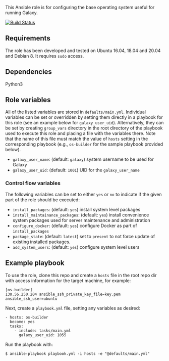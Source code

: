 This Ansible role is for configuring the base operating system useful for
running Galaxy.

[![Build Status](https://travis-ci.org/galaxyproject/ansible-galaxy-os.svg?branch=master)](https://travis-ci.org/galaxyproject/ansible-galaxy-os)

Requirements
------------
The role has been developed and tested on Ubuntu 16.04, 18.04 and 20.04 and Debian 8. It requires `sudo` access.

Dependencies
------------
Python3

Role variables
--------------
All of the listed variables are stored in `defaults/main.yml`. Individual variables
can be set or overridden by setting them directly in a playbook for this role
(see an example below for `galaxy_user_uid`). Alternatively, they can be set by
creating `group_vars` directory in the root directory of the playbook used to
execute this role and placing a file with the variables there. Note that the
name of this file must match the value of `hosts` setting in the corresponding
playbook (e.g., `os-builder` for the sample playbook provided below).

 - `galaxy_user_name`: (default: `galaxy`) system username to be used for
    Galaxy
 - `galaxy_user_uid`: (default: `1001`) UID for the `galaxy_user_name`

### Control flow variables ###
The following variables can be set to either `yes` or `no` to indicate if the
given part of the role should be executed:
 - `install_packages`: (default: `yes`) install system level packages
 - `install_maintainance_packages`: (default: `yes`) install convenience system
    packages used for server maintenance and administration
 - `configure_docker`: (default: `yes`) configure Docker as part of `install_packages`
 - `package_state`: (default: `latest`) set to `present` to not force update
    of existing installed packages.
 - `add_system_users`: (default: `yes`) configure system level users

Example playbook
----------------
To use the role, clone this repo and create a `hosts` file in the root repo dir
with access information for the target machine, for example:

    [os-builder]
    130.56.250.204 ansible_ssh_private_key_file=key.pem ansible_ssh_user=ubuntu

Next, create a `playbook.yml` file, setting any variables as desired:

    - hosts: os-builder
      become: yes
      tasks:
        - include: tasks/main.yml
          galaxy_user_uid: 1055

Run the playbook with:

    $ ansible-playbook playbook.yml -i hosts -e "@defaults/main.yml"
